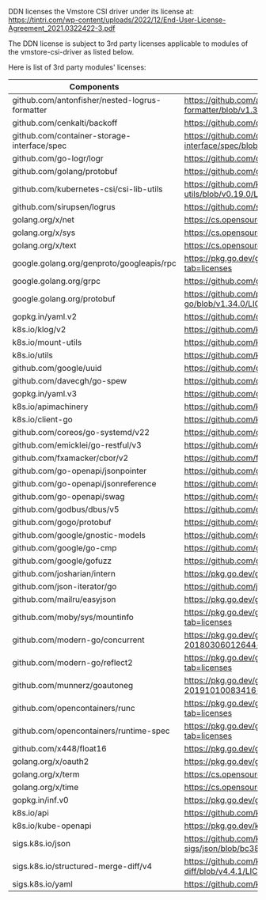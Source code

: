 DDN licenses the Vmstore CSI driver under its license at:  https://tintri.com/wp-content/uploads/2022/12/End-User-License-Agreement_2021.0322422-3.pdf

The DDN license is subject to 3rd party licenses applicable to modules of the vmstore-csi-driver as listed below. 

 

Here is list of 3rd party modules' licenses:

|Components |License Link|
|--- |--- |
|github.com/antonfisher/nested-logrus-formatter|https://github.com/antonfisher/nested-logrus-formatter/blob/v1.3.1/LICENSE|
|github.com/cenkalti/backoff|https://github.com/cenkalti/backoff/blob/v2.2.1/LICENSE|
|github.com/container-storage-interface/spec|https://github.com/container-storage-interface/spec/blob/v1.9.0/LICENSE|
|github.com/go-logr/logr|https://github.com/go-logr/logr/blob/v1.4.2/LICENSE|
|github.com/golang/protobuf|https://github.com/golang/protobuf/blob/v1.5.4/LICENSE|
|github.com/kubernetes-csi/csi-lib-utils|https://github.com/kubernetes-csi/csi-lib-utils/blob/v0.19.0/LICENSE|
|github.com/sirupsen/logrus|https://github.com/sirupsen/logrus/blob/v1.9.3/LICENSE|
|golang.org/x/net|https://cs.opensource.google/go/x/net/+/v0.29.0:LICENSE|
|golang.org/x/sys|https://cs.opensource.google/go/x/sys/+/v0.25.0:LICENSE|
|golang.org/x/text|https://cs.opensource.google/go/x/text/+/v0.18.0:LICENSE|
|google.golang.org/genproto/googleapis/rpc|https://pkg.go.dev/google.golang.org/genproto/googleapis/rpc?tab=licenses|
|google.golang.org/grpc|https://github.com/grpc/grpc-go/blob/v1.66.0/LICENSE|
|google.golang.org/protobuf|https://github.com/protocolbuffers/protobuf-go/blob/v1.34.0/LICENSE|
|gopkg.in/yaml.v2|https://github.com/go-yaml/yaml/blob/v2.4.0/LICENSE|
|k8s.io/klog/v2|https://github.com/kubernetes/klog/blob/v2.130.1/LICENSE|
|k8s.io/mount-utils|https://github.com/kubernetes/mount-utils/blob/v0.31.0/LICENSE|
|k8s.io/utils|https://github.com/kubernetes/utils/blob/18e509b52bc8/LICENSE|
|github.com/google/uuid|https://github.com/google/uuid/blob/v1.6.0/LICENSE|
|github.com/davecgh/go-spew|https://github.com/davecgh/go-spew/blob/v1.1.1/LICENSE|
|gopkg.in/yaml.v3|https://github.com/go-yaml/yaml/blob/v3.0.1/LICENSE|
|k8s.io/apimachinery|https://github.com/kubernetes/apimachinery/blob/v0.31.0/LICENSE|
|k8s.io/client-go|https://github.com/kubernetes/client-go/blob/v0.31.0/LICENSE|
|github.com/coreos/go-systemd/v22|https://github.com/coreos/go-systemd/blob/v22.5.0/LICENSE|
|github.com/emicklei/go-restful/v3|https://github.com/emicklei/go-restful/blob/v3.11.0/LICENSE|
|github.com/fxamacker/cbor/v2|https://github.com/fxamacker/cbor/blob/v2.7.0/LICENSE|
|github.com/go-openapi/jsonpointer|https://github.com/go-openapi/jsonpointer/blob/v0.19.6/LICENSE|
|github.com/go-openapi/jsonreference|https://github.com/go-openapi/jsonreference/blob/v0.19.6/LICENSE|
|github.com/go-openapi/swag|https://github.com/go-openapi/swag/blob/v0.22.4/LICENSE|
|github.com/godbus/dbus/v5|https://github.com/godbus/dbus/blob/v5.1.0/LICENSE|
|github.com/gogo/protobuf|https://github.com/gogo/protobuf/blob/v1.3.2/LICENSE|
|github.com/google/gnostic-models|https://github.com/google/gnostic-models/blob/v0.6.8/LICENSE|
|github.com/google/go-cmp|https://github.com/google/go-cmp/blob/v0.6.0/LICENSE|
|github.com/google/gofuzz|https://github.com/google/gofuzz/blob/v1.2.0/LICENSE|
|github.com/josharian/intern|https://pkg.go.dev/github.com/josharian/intern@v1.0.0?tab=licenses|
|github.com/json-iterator/go|https://github.com/json-iterator/go/blob/v1.1.12/LICENSE|
|github.com/mailru/easyjson|https://pkg.go.dev/github.com/mailru/easyjson@v0.7.7?tab=licenses|
|github.com/moby/sys/mountinfo|https://pkg.go.dev/github.com/moby/sys/mountinfo@v0.7.1?tab=licenses|
|github.com/modern-go/concurrent|https://pkg.go.dev/github.com/modern-go/concurrent@v0.0.0-20180306012644-bacd9c7ef1dd?tab=licenses|
|github.com/modern-go/reflect2|https://pkg.go.dev/github.com/modern-go/reflect2@v1.0.2?tab=licenses|
|github.com/munnerz/goautoneg|https://pkg.go.dev/github.com/munnerz/goautoneg@v0.0.0-20191010083416-a7dc8b61c822?tab=licenses|
|github.com/opencontainers/runc|https://pkg.go.dev/github.com/opencontainers/runc@v1.1.13?tab=licenses|
|github.com/opencontainers/runtime-spec|https://pkg.go.dev/github.com/opencontainers/runtime-spec?tab=licenses|
|github.com/x448/float16|https://pkg.go.dev/github.com/x448/float16@v0.8.4?tab=licenses|
|golang.org/x/oauth2|https://pkg.go.dev/golang.org/x/oauth2@v0.21.0?tab=licenses|
|golang.org/x/term|https://cs.opensource.google/go/x/term/+/refs/tags/v0.24.0:LICENSE|
|golang.org/x/time|https://cs.opensource.google/go/x/time/+/refs/tags/v0.3.0:LICENSE|
|gopkg.in/inf.v0|https://pkg.go.dev/gopkg.in/inf.v0@v0.9.1?tab=licenses|
|k8s.io/api|https://github.com/kubernetes/api/blob/v0.31.0/LICENSE|
|k8s.io/kube-openapi|https://pkg.go.dev/k8s.io/kube-openapi?tab=licenses|
|sigs.k8s.io/json|https://github.com/kubernetes-sigs/json/blob/bc3834ca7abd/LICENSE|
|sigs.k8s.io/structured-merge-diff/v4|https://github.com/kubernetes-sigs/structured-merge-diff/blob/v4.4.1/LICENSE|
|sigs.k8s.io/yaml|https://github.com/kubernetes-sigs/yaml/blob/v1.4.0/LICENSE|